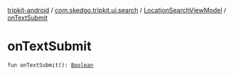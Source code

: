 [tripkit-android](../../index.md) / [com.skedgo.tripkit.ui.search](../index.md) / [LocationSearchViewModel](index.md) / [onTextSubmit](./on-text-submit.md)

# onTextSubmit

`fun onTextSubmit(): `[`Boolean`](https://kotlinlang.org/api/latest/jvm/stdlib/kotlin/-boolean/index.html)